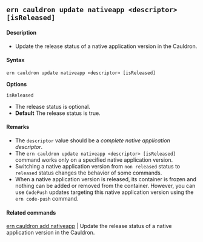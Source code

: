 ## `ern cauldron update nativeapp <descriptor> [isReleased]`
#### Description
* Update the release status of a native application version in the Cauldron. 

#### Syntax
`ern cauldron update nativeapp <descriptor> [isReleased]`

**Options**  

`isReleased`

* The release status is optional.  
* **Default**  The release status is true.  

#### Remarks
* The `descriptor` value should be a *complete native application descriptor*.  
* The `ern cauldron update nativeapp <descriptor> [isReleased]` command works only on a specified native application version.  
* Switching a native application version from `non released` status to `released` status changes the behavior of some commands.  
* When a native application version is released, its container is frozen and nothing can be added or removed from the container. However, you can use `CodePush` updates targeting this native application version using the `ern code-push` command.


#### Related commands
 [ern cauldron add nativeapp] | Update the release status of a native application version in the Cauldron.

[ern cauldron add nativeapp]: ../add/nativeapp.md